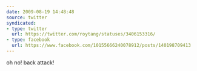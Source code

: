 ```yaml
---
date: 2009-08-19 14:48:48
source: twitter
syndicated:
- type: twitter
  url: https://twitter.com/roytang/statuses/3406153316/
- type: facebook
  url: https://www.facebook.com/10155666240078912/posts/140198709413
---
```


oh no! back attack!